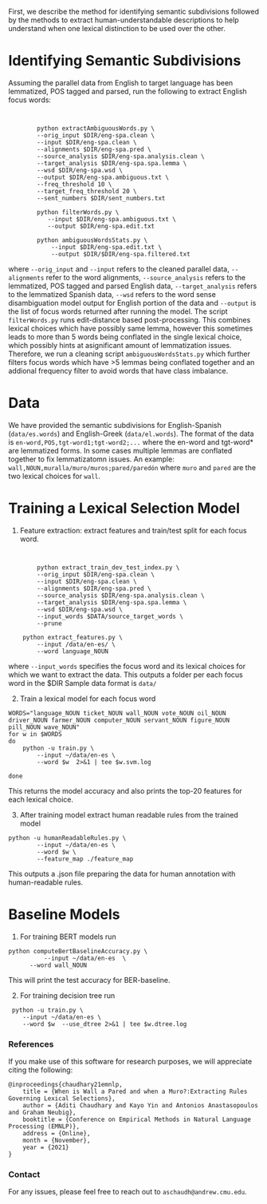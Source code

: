 First, we describe the method for identifying semantic subdivisions followed by the methods to extract human-understandable descriptions to help understand  when one lexical distinction to be used over the other.

# Identifying Semantic Subdivisions
Assuming the parallel data from English to target language has been lemmatized, POS tagged and parsed, run the following to extract English focus words:
```     DIR=/data/en-es/


        python extractAmbiguousWords.py \
        --orig_input $DIR/eng-spa.clean \
        --input $DIR/eng-spa.clean \
        --alignments $DIR/eng-spa.pred \
        --source_analysis $DIR/eng-spa.analysis.clean \
        --target_analysis $DIR/eng-spa.spa.lemma \
        --wsd $DIR/eng-spa.wsd \
        --output $DIR/eng-spa.ambiguous.txt \
        --freq_threshold 10 \
        --target_freq_threshold 20 \
        --sent_numbers $DIR/sent_numbers.txt

        python filterWords.py \
           --input $DIR/eng-spa.ambiguous.txt \
           --output $DIR/eng-spa.edit.txt

        python ambiguousWordsStats.py \
            --input $DIR/eng-spa.edit.txt \
            --output $DIR/$DIR/eng-spa.filtered.txt
 ```
 where ```--orig_input``` and ```--input``` refers to the cleaned parallel data, ```--alignments``` refer to the word alignments, ```--source_analysis``` refers to the lemmatized, POS tagged and parsed English data,
 ```--target_analysis``` refers to the lemmatized Spanish data, ```--wsd``` refers to the word sense disambiguation model output for English portion of the data and ```--output``` is the
list of focus words returned after running the model. 
The script ```filterWords.py``` runs edit-distance based post-processing. This combines lexical choices which have possibly  same lemma, however this sometimes leads to more than 5 words being conflated in the single lexical choice, which possibly hints at 
asignificant amount of lemmatization issues. 
Therefore, we run a cleaning script ```ambiguousWordsStats.py``` which further filters focus words which have >5 lemmas being conflated together and an addional frequency filter to avoid words that have class imbalance.

# Data
We have provided the semantic subdivisions for English-Spanish (```data/es.words```) and  English-Greek (```data/el.words```). The format of the data is 
``` en-word,POS,tgt-word1;tgt-word2;... ``` where the en-word and tgt-word* are lemmatized forms. In some cases multiple lemmas are conflated together  to fix lemmatizatomn issues. An example:
``` wall,NOUN,muralla/muro/muros;pared/paredón ``` where ``` muro ``` and ``` pared ``` are the two lexical choices for ``` wall ```. 

# Training a Lexical Selection Model
1. Feature extraction: extract features and train/test split for each focus word.
```     DIR=/data/en-es/


        python extract_train_dev_test_index.py \
        --orig_input $DIR/eng-spa.clean \
        --input $DIR/eng-spa.clean \
        --alignments $DIR/eng-spa.pred \
        --source_analysis $DIR/eng-spa.analysis.clean \
        --target_analysis $DIR/eng-spa.spa.lemma \
        --wsd $DIR/eng-spa.wsd \
        --input_words $DATA/source_target_words \
        --prune

    python extract_features.py \
        --input /data/en-es/ \
        --word language_NOUN
```
where ```--input_words``` specifies the focus word and its lexical choices for which we want to extract the data. This outputs a folder per each focus word in the $DIR
Sample data format is ```data/```


2. Train a lexical model for each focus word
```
WORDS="language_NOUN ticket_NOUN wall_NOUN vote_NOUN oil_NOUN driver_NOUN farmer_NOUN computer_NOUN servant_NOUN figure_NOUN pill_NOUN wave_NOUN"
for w in $WORDS
do
	python -u train.py \
		--input ~/data/en-es \
		--word $w  2>&1 | tee $w.svm.log

done
```
This returns the model accuracy and also prints the top-20 features for each lexical choice.

3. After training model extract human readable rules from the trained model
```
python -u humanReadableRules.py \
		--input ~/data/en-es \
		--word $w \
		--feature_map ./feature_map
```
This outputs a .json file preparing the data for human annotation with human-readable rules.

# Baseline Models
1. For training BERT models run 
``` 
python computeBertBaselineAccuracy.py \
          --input ~/data/en-es  \
	  --word wall_NOUN 
```
  This will print the test accuracy for BER-baseline.
  
2. For training decision tree run
```
 python -u train.py \
	--input ~/data/en-es \
	--word $w  --use_dtree 2>&1 | tee $w.dtree.log
```

### References
If you make use of this software for research purposes, we will appreciate citing the following:
```
@inproceedings{chaudhary21emnlp,
    title = {When is Wall a Pared and when a Muro?:Extracting Rules Governing Lexical Selections},
    author = {Aditi Chaudhary and Kayo Yin and Antonios Anastasopoulos  and Graham Neubig},
    booktitle = {Conference on Empirical Methods in Natural Language Processing (EMNLP)},
    address = {Online},
    month = {November},
    year = {2021}
}
```

### Contact
For any issues, please feel free to reach out to `aschaudh@andrew.cmu.edu`.
